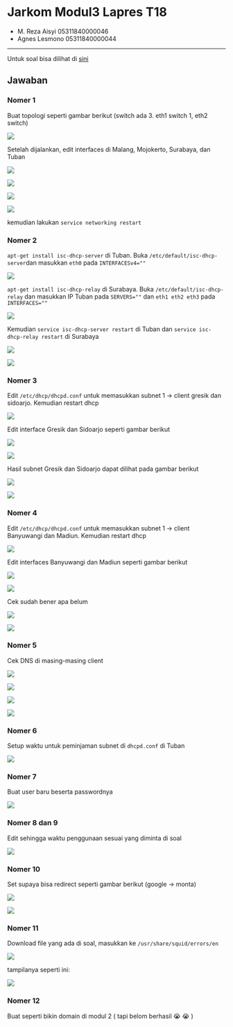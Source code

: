 # Jarkom Modul3 Lapres T18
- M. Reza Aisyi 05311840000046
- Agnes Lesmono 05311840000044
---------------------

Untuk soal bisa dilihat di [sini](https://github.com/Rezaaisyi/Jarkom_Modul3_Lapres_T18/blob/main/Soal%20Shift%20Modul%203%20DHCP%20dan%20Proxy%20Server.pdf)

## Jawaban

### Nomer 1
Buat topologi seperti gambar berikut (switch ada 3. eth1 switch 1, eth2 switch)

![](https://github.com/Rezaaisyi/Jarkom_Modul3_Lapres_T18/blob/main/img/topologi.sh.PNG)

Setelah dijalankan, edit interfaces di Malang, Mojokerto, Surabaya, dan Tuban

![](https://github.com/Rezaaisyi/Jarkom_Modul3_Lapres_T18/blob/main/img/1%20etc%20network%20interface%20malang.PNG)

![](https://github.com/Rezaaisyi/Jarkom_Modul3_Lapres_T18/blob/main/img/1%20etc%20network%20interface%20mojokerto.PNG)

![](https://github.com/Rezaaisyi/Jarkom_Modul3_Lapres_T18/blob/main/img/1%20etc%20network%20interface%20sby.PNG)

![](https://github.com/Rezaaisyi/Jarkom_Modul3_Lapres_T18/blob/main/img/1%20etc%20network%20interface%20tuban.PNG)

kemudian lakukan ```service networking restart```

### Nomer 2
```apt-get install isc-dhcp-server``` di Tuban. Buka ```/etc/default/isc-dhcp-server```dan masukkan ```eth0``` pada ```INTERFACESv4=""```

![](https://github.com/Rezaaisyi/Jarkom_Modul3_Lapres_T18/blob/main/img/2.1%20setup%20dhcp%20d%20tuban.PNG)

```apt-get install isc-dhcp-relay``` di Surabaya. Buka ```/etc/default/isc-dhcp-relay``` dan masukkan IP Tuban pada ```SERVERS=""``` dan ```eth1 eth2 eth3``` pada ```INTERFACES=""```

![](https://github.com/Rezaaisyi/Jarkom_Modul3_Lapres_T18/blob/main/img/2.2%20set%20relay%20di%20sby%20(setelah%20install%20isc%20dhcp%20relay).PNG)

Kemudian ```service isc-dhcp-server restart``` di Tuban dan ```service isc-dhcp-relay restart``` di Surabaya

![](https://github.com/Rezaaisyi/Jarkom_Modul3_Lapres_T18/blob/main/img/2.3%20dhcp%20conf%20di%20tuban.PNG)

![](https://github.com/Rezaaisyi/Jarkom_Modul3_Lapres_T18/blob/main/img/2.4%20sby%20berhasil%20relay.PNG)


### Nomer 3
Edit ```/etc/dhcp/dhcpd.conf``` untuk memasukkan subnet 1 -> client gresik dan sidoarjo. Kemudian restart dhcp

![](https://github.com/Rezaaisyi/Jarkom_Modul3_Lapres_T18/blob/main/img/3.1%20setup%20subnet%20tuban%20client%20gresik%20sidoarjo.PNG)

Edit interface Gresik dan Sidoarjo seperti gambar berikut

![](https://github.com/Rezaaisyi/Jarkom_Modul3_Lapres_T18/blob/main/img/3.2%20interface%20gresik.PNG)

![](https://github.com/Rezaaisyi/Jarkom_Modul3_Lapres_T18/blob/main/img/3.3%20interface%20sidoarjo.PNG)

Hasil subnet Gresik dan Sidoarjo dapat dilihat pada gambar berikut

![](https://github.com/Rezaaisyi/Jarkom_Modul3_Lapres_T18/blob/main/img/3.4%20hasil%20subnet1%20gresik.PNG)

![](https://github.com/Rezaaisyi/Jarkom_Modul3_Lapres_T18/blob/main/img/3.5%20hasil%20subnet1%20sidoarjo.PNG)



### Nomer 4
Edit ```/etc/dhcp/dhcpd.conf``` untuk memasukkan subnet 1 -> client Banyuwangi dan Madiun. Kemudian restart dhcp

![](https://github.com/Rezaaisyi/Jarkom_Modul3_Lapres_T18/blob/main/img/4.1%20setup%20subnet%20tuban%20client%20banyuwangi%20madiun.PNG)

Edit interfaces Banyuwangi dan Madiun seperti gambar berikut 

![](https://github.com/Rezaaisyi/Jarkom_Modul3_Lapres_T18/blob/main/img/4.2%20interface%20banyuwangi.PNG)

![](https://github.com/Rezaaisyi/Jarkom_Modul3_Lapres_T18/blob/main/img/4.3%20interface%20madiun.PNG)

Cek sudah bener apa belum

![](https://github.com/Rezaaisyi/Jarkom_Modul3_Lapres_T18/blob/main/img/4.4%20hasil%20subnet%20madiun.PNG)

![](https://github.com/Rezaaisyi/Jarkom_Modul3_Lapres_T18/blob/main/img/4.5%20subnet%20banyuwangi.PNG)

### Nomer 5
Cek DNS di masing-masing client

![](https://github.com/Rezaaisyi/Jarkom_Modul3_Lapres_T18/blob/main/img/5.1%20dns%20sidoarjo.PNG)

![](https://github.com/Rezaaisyi/Jarkom_Modul3_Lapres_T18/blob/main/img/5.2%20dns%20gresik.PNG)

![](https://github.com/Rezaaisyi/Jarkom_Modul3_Lapres_T18/blob/main/img/5.3%20dns%20banyuwangi.PNG)

![](https://github.com/Rezaaisyi/Jarkom_Modul3_Lapres_T18/blob/main/img/5.4%20dns%20madiun.PNG)


### Nomer 6
Setup waktu untuk peminjaman subnet di ```dhcpd.conf``` di Tuban

![](https://github.com/Rezaaisyi/Jarkom_Modul3_Lapres_T18/blob/main/img/6.1%20setup%20waktu%20pinjem%20ip%20subnet.PNG)


### Nomer 7
Buat user baru beserta passwordnya

![](https://github.com/Rezaaisyi/Jarkom_Modul3_Lapres_T18/blob/main/img/7.1%20set%20user%20passwod.PNG)

### Nomer 8 dan 9
Edit sehingga waktu penggunaan sesuai yang diminta di soal

![](https://github.com/Rezaaisyi/Jarkom_Modul3_Lapres_T18/blob/main/img/8%20dan%209%20set%20waktu%20penggunaan.PNG)


### Nomer 10 
Set supaya bisa redirect seperti gambar berikut (google -> monta)

![](https://github.com/Rezaaisyi/Jarkom_Modul3_Lapres_T18/blob/main/img/10%20redirect.PNG)

![](https://github.com/Rezaaisyi/Jarkom_Modul3_Lapres_T18/blob/main/img/monta.PNG)

### Nomer 11
Download file yang ada di soal, masukkan ke 
```/usr/share/squid/errors/en```

![](https://github.com/Rezaaisyi/Jarkom_Modul3_Lapres_T18/blob/main/img/11%201.PNG)

tampilanya seperti ini:

![](https://github.com/Rezaaisyi/Jarkom_Modul3_Lapres_T18/blob/main/img/11.PNG)

### Nomer 12 
Buat seperti bikin domain di modul 2 ( tapi belom berhasil :sob: :sob: )
